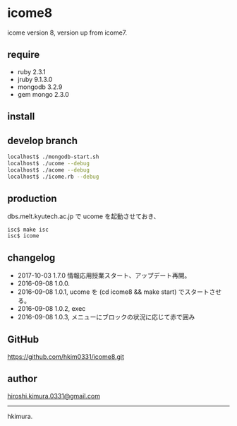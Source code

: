 # icome8

icome version 8, version up from icome7.

## require

* ruby 2.3.1
* jruby 9.1.3.0
* mongodb 3.2.9
* gem mongo 2.3.0

## install

## develop branch

```sh
localhost$ ./mongodb-start.sh
localhost$ ./ucome --debug
localhost$ ./acome --debug
localhost$ ./icome.rb --debug
```

## production

dbs.melt.kyutech.ac.jp で ucome を起動させておき、

```
isc$ make isc
isc$ icome
```

## changelog

* 2017-10-03 1.7.0 情報応用授業スタート、アップデート再開。
* 2016-09-08 1.0.0.
* 2016-09-08 1.0.1, ucome を (cd icome8 && make start) でスタートさせる。
* 2016-09-08 1.0.2, exec
* 2016-09-08 1.0.3, メニューにブロックの状況に応じて赤で囲み

## GitHub

https://github.com/hkim0331/icome8.git

## author

hiroshi.kimura.0331@gmail.com

---
hkimura.
